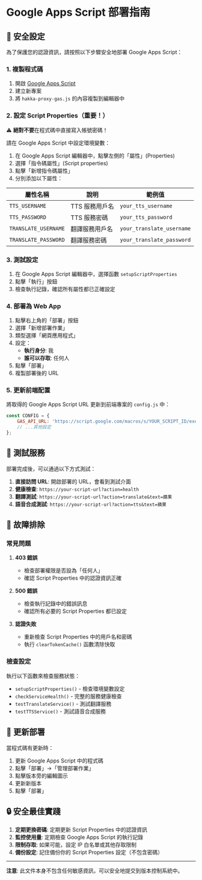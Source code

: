 # Google Apps Script 部署指南

## 🔐 安全設定

為了保護您的認證資訊，請按照以下步驟安全地部署 Google Apps Script：

### 1. 複製程式碼

1. 開啟 [Google Apps Script](https://script.google.com/)
2. 建立新專案
3. 將 `hakka-proxy-gas.js` 的內容複製到編輯器中

### 2. 設定 Script Properties（重要！）

⚠️ **絕對不要**在程式碼中直接寫入帳號密碼！

請在 Google Apps Script 中設定環境變數：

1. 在 Google Apps Script 編輯器中，點擊左側的「屬性」(Properties)
2. 選擇「指令碼屬性」(Script properties)
3. 點擊「新增指令碼屬性」
4. 分別添加以下屬性：

| 屬性名稱 | 說明 | 範例值 |
|---------|------|--------|
| `TTS_USERNAME` | TTS 服務用戶名 | `your_tts_username` |
| `TTS_PASSWORD` | TTS 服務密碼 | `your_tts_password` |
| `TRANSLATE_USERNAME` | 翻譯服務用戶名 | `your_translate_username` |
| `TRANSLATE_PASSWORD` | 翻譯服務密碼 | `your_translate_password` |

### 3. 測試設定

1. 在 Google Apps Script 編輯器中，選擇函數 `setupScriptProperties`
2. 點擊「執行」按鈕
3. 檢查執行記錄，確認所有屬性都已正確設定

### 4. 部署為 Web App

1. 點擊右上角的「部署」按鈕
2. 選擇「新增部署作業」
3. 類型選擇「網頁應用程式」
4. 設定：
   - **執行身分**: 我
   - **誰可以存取**: 任何人
5. 點擊「部署」
6. 複製部署後的 URL

### 5. 更新前端配置

將取得的 Google Apps Script URL 更新到前端專案的 `config.js` 中：

```javascript
const CONFIG = {
    GAS_API_URL: 'https://script.google.com/macros/s/YOUR_SCRIPT_ID/exec',
    // ...其他設定
};
```

## 🧪 測試服務

部署完成後，可以通過以下方式測試：

1. **直接訪問 URL**: 開啟部署的 URL，會看到測試介面
2. **健康檢查**: `https://your-script-url?action=health`
3. **翻譯測試**: `https://your-script-url?action=translate&text=蘋果`
4. **語音合成測試**: `https://your-script-url?action=tts&text=蘋果`

## 🔧 故障排除

### 常見問題

1. **403 錯誤**
   - 檢查部署權限是否設為「任何人」
   - 確認 Script Properties 中的認證資訊正確

2. **500 錯誤**
   - 檢查執行記錄中的錯誤訊息
   - 確認所有必要的 Script Properties 都已設定

3. **認證失敗**
   - 重新檢查 Script Properties 中的用戶名和密碼
   - 執行 `clearTokenCache()` 函數清除快取

### 檢查設定

執行以下函數來檢查服務狀態：

- `setupScriptProperties()` - 檢查環境變數設定
- `checkServiceHealth()` - 完整的服務健康檢查
- `testTranslateService()` - 測試翻譯服務
- `testTTSService()` - 測試語音合成服務

## 📝 更新部署

當程式碼有更新時：

1. 更新 Google Apps Script 中的程式碼
2. 點擊「部署」→「管理部署作業」
3. 點擊版本旁的編輯圖示
4. 更新新版本
5. 點擊「部署」

## 🔒 安全最佳實踐

1. **定期更換密碼**: 定期更新 Script Properties 中的認證資訊
2. **監控使用量**: 定期檢查 Google Apps Script 的執行記錄
3. **限制存取**: 如果可能，設定 IP 白名單或其他存取限制
4. **備份設定**: 記住備份你的 Script Properties 設定（不包含密碼）

---

**注意**: 此文件本身不包含任何敏感資訊，可以安全地提交到版本控制系統中。
